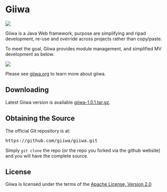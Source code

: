 <h1>Giiwa</h1>
<p><img src="http://giiwa.org/images/giiwa.png"/></p>
<p>Giiwa is a Java Web framework, purpose are simplifying and ripad development, re-use and override across projects rather than copy/paste.</p>
<p>To meet the goal, Giiwa provides module management, and simplified MV development as below.</p>
<p><img src="http://giiwa.org/docs/images/mv.png"/></p>

<p>Please see <a href="http://giiwa.org">giiwa.org</a> to learn more about giiwa.</p>

<h2>Downloading</h2>
<p>Latest Giiwa version is available <a href="http://giiwa.org/archive/giiwa-1.0.1.tar.gz">giiwa-1.0.1.tar.gz</a>.</p>

<h2>Obtaining the Source</h2>
<p>The official Git repository is at:</p>
<pre>https://github.com/giiwa/giiwa.git</pre>
<p>Simply <code>git clone</code> the repo (or the repo you forked via the github website) and you will have the complete source.</p>

<h2>License</h2>
<p>Giiwa is licensed under the terms of the <a href="http://www.apache.org/licenses/LICENSE-2.0.html">Apache License, Version 2.0</a></p>
